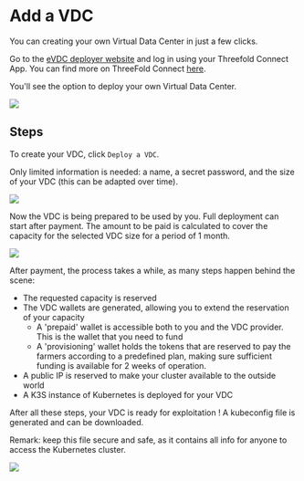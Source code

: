 # Add a VDC

You can creating your own Virtual Data Center in just a few clicks.

Go to the [eVDC deployer website](https://vdc.testnet.grid.tf) and log in using your Threefold Connect App. 
You can find more on ThreeFold Connect [here](https://manual.threefold.io/#/threefold_connect_install).

You'll see the option to deploy your own Virtual Data Center.

![](cloud__00_vdc_homepage.png  )

## Steps

To create your VDC, click `Deploy a VDC`.

Only limited information is needed: a name, a secret password, and the size of your VDC (this can be adapted over time).

![](cloud__01_vdc_selection.png  )

Now the VDC is being prepared to be used by you.
Full deployment can start after payment.
The amount to be paid is calculated to cover the capacity for the selected VDC size for a period of 1 month.

![](cloud__02_vdc_payment2.png  )

After payment, the process takes a while, as many steps happen behind the scene:

- The requested capacity is reserved
- The VDC wallets are generated, allowing you to extend the reservation of your capacity
  - A 'prepaid' wallet is accessible both to you and the VDC provider. This is the wallet that you need to fund
  - A 'provisioning' wallet holds the tokens that are reserved to pay the farmers according to a predefined plan, making sure sufficient funding is available for 2 weeks of operation.
- A public IP is reserved to make your cluster available to the outside world
- A K3S instance of Kubernetes is deployed for your VDC

After all these steps, your VDC is ready for exploitation !
A kubeconfig file is generated and can be downloaded.

Remark: keep this file secure and safe, as it contains all info for anyone to access the Kubernetes cluster.

![](cloud__08_vdc_deploy_success2.png  )